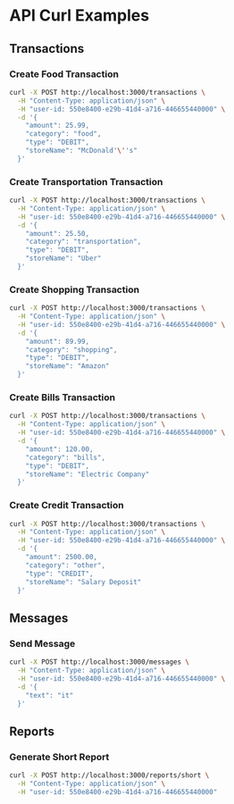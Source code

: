 # API Curl Examples

## Transactions

### Create Food Transaction
```bash
curl -X POST http://localhost:3000/transactions \
  -H "Content-Type: application/json" \
  -H "user-id: 550e8400-e29b-41d4-a716-446655440000" \
  -d '{
    "amount": 25.99,
    "category": "food",
    "type": "DEBIT",
    "storeName": "McDonald'\''s"
  }'
```

### Create Transportation Transaction
```bash
curl -X POST http://localhost:3000/transactions \
  -H "Content-Type: application/json" \
  -H "user-id: 550e8400-e29b-41d4-a716-446655440000" \
  -d '{
    "amount": 25.50,
    "category": "transportation",
    "type": "DEBIT",
    "storeName": "Uber"
  }'
```

### Create Shopping Transaction
```bash
curl -X POST http://localhost:3000/transactions \
  -H "Content-Type: application/json" \
  -H "user-id: 550e8400-e29b-41d4-a716-446655440000" \
  -d '{
    "amount": 89.99,
    "category": "shopping",
    "type": "DEBIT",
    "storeName": "Amazon"
  }'
```

### Create Bills Transaction
```bash
curl -X POST http://localhost:3000/transactions \
  -H "Content-Type: application/json" \
  -H "user-id: 550e8400-e29b-41d4-a716-446655440000" \
  -d '{
    "amount": 120.00,
    "category": "bills",
    "type": "DEBIT",
    "storeName": "Electric Company"
  }'
```

### Create Credit Transaction
```bash
curl -X POST http://localhost:3000/transactions \
  -H "Content-Type: application/json" \
  -H "user-id: 550e8400-e29b-41d4-a716-446655440000" \
  -d '{
    "amount": 2500.00,
    "category": "other",
    "type": "CREDIT",
    "storeName": "Salary Deposit"
  }'
```

## Messages

### Send Message
```bash
curl -X POST http://localhost:3000/messages \
  -H "Content-Type: application/json" \
  -H "user-id: 550e8400-e29b-41d4-a716-446655440000" \
  -d '{
    "text": "it"
  }'
```

## Reports

### Generate Short Report
```bash
curl -X POST http://localhost:3000/reports/short \
  -H "Content-Type: application/json" \
  -H "user-id: 550e8400-e29b-41d4-a716-446655440000"
```